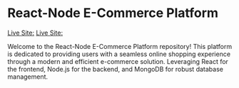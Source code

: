 # React-Node E-Commerce Platform
<a href="https://travel-store.herokuapp.com">Live Site:</a>
[Live Site:](https://travel-store.herokuapp.com/)

Welcome to the React-Node E-Commerce Platform repository! This platform is dedicated to providing users with a seamless online shopping experience through a modern and efficient e-commerce solution. Leveraging React for the frontend, Node.js for the backend, and MongoDB for robust database management.

